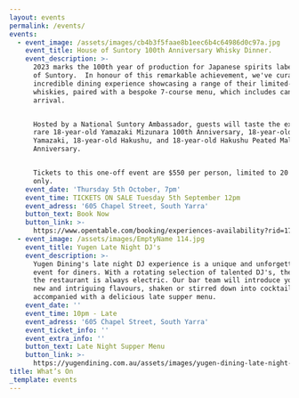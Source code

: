 ```yaml
---
layout: events
permalink: /events/
events:
  - event_image: /assets/images/cb4b3f5faae8b1eec6b4c64986d0c97a.jpg
    event_title: House of Suntory 100th Anniversary Whisky Dinner.
    event_description: >-
      2023 marks the 100th year of production for Japanese spirits label, House
      of Suntory.  In honour of this remarkable achievement, we've curated an
      incredible dining experience showcasing a range of their limited-edition
      whiskies, paired with a bespoke 7-course menu, which includes canapés on
      arrival.


      Hosted by a National Suntory Ambassador, guests will taste the extremely
      rare 18-year-old Yamazaki Mizunara 100th Anniversary, 18-year-old
      Yamazaki, 18-year-old Hakushu, and 18-year-old Hakushu Peated Malt 100th
      Anniversary.


      Tickets to this one-off event are $550 per person, limited to 20 seats
      only. 
    event_date: 'Thursday 5th October, 7pm'
    event_time: TICKETS ON SALE Tuesday 5th September 12pm
    event_adress: '605 Chapel Street, South Yarra'
    button_text: Book Now
    button_link: >-
      https://www.opentable.com/booking/experiences-availability?rid=170390&restref=170390&experienceId=196353&utm_source=external&utm_medium=referral&utm_campaign=shared
  - event_image: /assets/images/EmptyName 114.jpg
    event_title: Yugen Late Night DJ's
    event_description: >-
      Yugen Dining's late night DJ experience is a unique and unforgettable
      event for diners. With a rotating selection of talented DJ's, the vibe at
      the restaurant is always electric. Our bar team will introduce you to some
      new and intriguing flavours, shaken or stirred down into cocktails
      accompanied with a delicious late supper menu. 
    event_date: ''
    event_time: 10pm - Late
    event_adress: '605 Chapel Street, South Yarra'
    event_ticket_info: ''
    event_extra_info: ''
    button_text: Late Night Supper Menu
    button_link: >-
      https://yugendining.com.au/assets/images/yugen-dining-late-night-snack-menu-january-2023.pdf
title: What’s On
_template: events
---
```
















